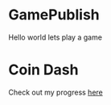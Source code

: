 # GamePublish
Hello world lets play a game 

# Coin Dash
Check out my progress [here](player_scene/index.html)
